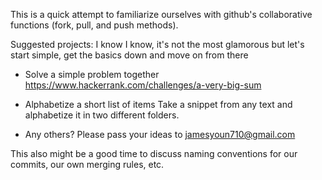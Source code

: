 This is a quick attempt to familiarize ourselves with github's collaborative functions (fork, pull, and push methods).

Suggested projects:
I know I know, it's not the most glamorous but let's start simple, get the basics down and move on from there

* Solve a simple problem together
  https://www.hackerrank.com/challenges/a-very-big-sum

* Alphabetize a short list of items
  Take a snippet from any text and alphabetize it in two different folders.

* Any others?  Please pass your ideas to jamesyoun710@gmail.com


This also might be a good time to discuss naming conventions for our commits, our own merging rules, etc.
